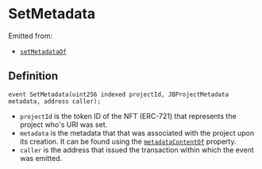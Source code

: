 # SetMetadata

Emitted from:

* [`setMetadataOf`](/protocol/api/contracts/jbprojects/write/setmetadataof.md)

## Definition

```solidity
event SetMetadata(uint256 indexed projectId, JBProjectMetadata metadata, address caller);
```

* `projectId` is the token ID of the NFT (ERC-721) that represents the project who's URI was set.
* `metadata` is the metadata that that was associated with the project upon its creation. It can be found using the [`metadataContentOf`](/protocol/api/contracts/jbprojects/properties/metadatacontentof.md) property.
* `caller` is the address that issued the transaction within which the event was emitted.
